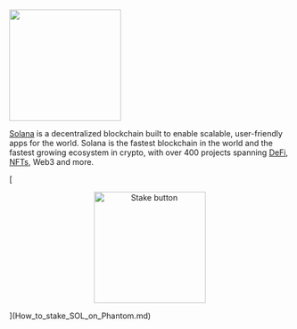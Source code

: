 # <p align="center">
  <img width="200" src="https://user-images.githubusercontent.com/95366163/148080933-a709b855-5d2a-40b3-82c5-e571a86ccb5c.png">
</p>

[Solana](https://solana.com/) is a decentralized blockchain built to enable scalable, user-friendly apps for the world.
Solana is the fastest blockchain in the world and the fastest growing ecosystem in crypto, with over 400 projects spanning [DeFi](DeFi.md), [NFTs](NFT.md), Web3 and more.


[<p align="center">
  <img width="200" alt="Stake button" src="https://user-images.githubusercontent.com/95366163/148992401-ea0a3bbf-9ba1-432c-81be-93e9e027d8b3.png">
</p>](How_to_stake_SOL_on_Phantom.md)

